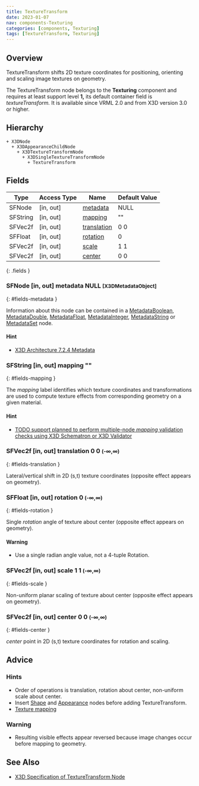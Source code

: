 ```yaml
---
title: TextureTransform
date: 2023-01-07
nav: components-Texturing
categories: [components, Texturing]
tags: [TextureTransform, Texturing]
---
```

<style>
.post h3 {
  word-spacing: 0.2em;
}
</style>

## Overview

TextureTransform shifts 2D texture coordinates for positioning, orienting and scaling image textures on geometry.

The TextureTransform node belongs to the **Texturing** component and requires at least support level **1,** its default container field is *textureTransform.* It is available since VRML 2.0 and from X3D version 3.0 or higher.

## Hierarchy

```
+ X3DNode
  + X3DAppearanceChildNode
    + X3DTextureTransformNode
      + X3DSingleTextureTransformNode
        + TextureTransform
```

## Fields

| Type | Access Type | Name | Default Value |
| ---- | ----------- | ---- | ------------- |
| SFNode | [in, out] | [metadata](#fields-metadata) | NULL  |
| SFString | [in, out] | [mapping](#fields-mapping) | "" |
| SFVec2f | [in, out] | [translation](#fields-translation) | 0 0  |
| SFFloat | [in, out] | [rotation](#fields-rotation) | 0  |
| SFVec2f | [in, out] | [scale](#fields-scale) | 1 1  |
| SFVec2f | [in, out] | [center](#fields-center) | 0 0  |
{: .fields }

### SFNode [in, out] **metadata** NULL <small>[X3DMetadataObject]</small>
{: #fields-metadata }

Information about this node can be contained in a [MetadataBoolean](/x_ite/components/core/metadataboolean/), [MetadataDouble](/x_ite/components/core/metadatadouble/), [MetadataFloat](/x_ite/components/core/metadatafloat/), [MetadataInteger](/x_ite/components/core/metadatainteger/), [MetadataString](/x_ite/components/core/metadatastring/) or [MetadataSet](/x_ite/components/core/metadataset/) node.

#### Hint

- [X3D Architecture 7.2.4 Metadata](https://www.web3d.org/specifications/X3Dv4/ISO-IEC19775-1v4-IS/Part01/components/core.html#Metadata)

### SFString [in, out] **mapping** ""
{: #fields-mapping }

The *mapping* label identifies which texture coordinates and transformations are used to compute texture effects from corresponding geometry on a given material.

#### Hint

- [TODO support planned to perform multiple-node *mapping* validation checks using X3D Schematron or X3D Validator](https://savage.nps.edu/X3dValidator)

### SFVec2f [in, out] **translation** 0 0 <small>(-∞,∞)</small>
{: #fields-translation }

Lateral/vertical shift in 2D (s,t) texture coordinates (opposite effect appears on geometry).

### SFFloat [in, out] **rotation** 0 <small>(-∞,∞)</small>
{: #fields-rotation }

Single *rotation* angle of texture about center (opposite effect appears on geometry).

#### Warning

- Use a single radian angle value, not a 4-tuple Rotation.

### SFVec2f [in, out] **scale** 1 1 <small>(-∞,∞)</small>
{: #fields-scale }

Non-uniform planar scaling of texture about center (opposite effect appears on geometry).

### SFVec2f [in, out] **center** 0 0 <small>(-∞,∞)</small>
{: #fields-center }

*center* point in 2D (s,t) texture coordinates for rotation and scaling.

## Advice

### Hints

- Order of operations is translation, rotation about center, non-uniform scale about center.
- Insert [Shape](/x_ite/components/shape/shape/) and [Appearance](/x_ite/components/shape/appearance/) nodes before adding TextureTransform.
- [Texture mapping](https://en.wikipedia.org/wiki/Texture_mapping)

### Warning

- Resulting visible effects appear reversed because image changes occur before mapping to geometry.

## See Also

- [X3D Specification of TextureTransform Node](https://www.web3d.org/documents/specifications/19775-1/V4.0/Part01/components/texturing.html#TextureTransform)

